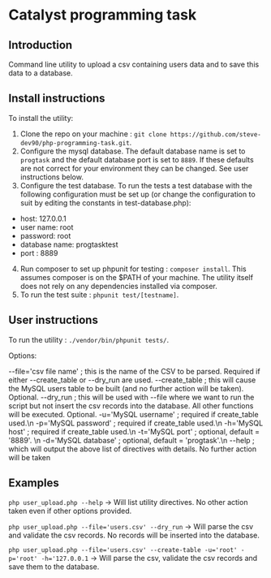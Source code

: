 # Catalyst programming task

## Introduction
Command line utility to upload a csv containing users data and to save this data to a database.

## Install instructions
To install the utility:
1. Clone the repo on your machine : `git clone https://github.com/steve-dev90/php-programming-task.git`.
2. Configure the mysql database. The default database name is set to `progtask` and the default database port is set to `8889`. If these defaults are not correct for your environment they can be changed. See user instructions below.
3. Configure the test database. To run the tests a test database with the following configuration must be set up (or change the configuration to suit by editing the constants in test-database.php):
- host: 127.0.0.1
- user name: root
- password: root
- database name: progtasktest
- port : 8889
4. Run composer to set up phpunit for testing : `composer install`. This assumes composer is on the $PATH of your machine. The utility itself does not rely on any dependencies installed via composer.
5. To run the test suite : `phpunit test/[testname]`.

## User instructions
To run the utility : `./vendor/bin/phpunit tests/`.

Options:

--file='csv file name' ; this is the name of the CSV to be parsed. Required if either --create_table or --dry_run are used.
--create_table ; this will cause the MySQL users table to be built (and no further action will be taken). Optional.
--dry_run ; this will be used with --file where we want to run the script but not insert the csv records into the database. All other functions will be executed. Optional.
-u='MySQL username' ; required if create_table used.\n
-p='MySQL password' ; required if create_table used.\n
-h='MySQL host' ; required if create_table used.\n
-t='MySQL port' ; optional, default = '8889'. \n
-d='MySQL database' ; optional, default = 'progtask'.\n
--help ; which will output the above list of directives with details. No further action will be taken

## Examples

`php user_upload.php --help`
-> Will list utility directives. No other action taken even if other options provided.

`php user_upload.php --file='users.csv' --dry_run`
-> Will parse the csv and validate the csv records. No records will be inserted into the database.

`php user_upload.php --file='users.csv' --create-table -u='root' -p='root' -h='127.0.0.1`
-> Will parse the csv, validate the csv records and save them to the database.



